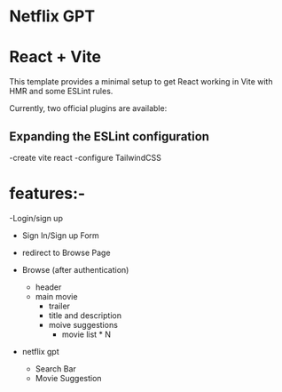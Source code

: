# Netflix GPT
# React + Vite

This template provides a minimal setup to get React working in Vite with HMR and some ESLint rules.

Currently, two official plugins are available:

<!-- - [@vitejs/plugin-react](https://github.com/vitejs/vite-plugin-react/blob/main/packages/plugin-react) uses [Babel](https://babeljs.io/) for Fast Refresh
- [@vitejs/plugin-react-swc](https://github.com/vitejs/vite-plugin-react/blob/main/packages/plugin-react-swc) uses [SWC](https://swc.rs/) for Fast Refresh -->

## Expanding the ESLint configuration

<!-- If you are developing a production application, we recommend using TypeScript with type-aware lint rules enabled. Check out the [TS template](https://github.com/vitejs/vite/tree/main/packages/create-vite/template-react-ts) for information on how to integrate TypeScript and [`typescript-eslint`](https://typescript-eslint.io) in your project.

 -->

-create vite react 
-configure TailwindCSS

# features:-
-Login/sign up 
   - Sign In/Sign up Form
   - redirect to Browse Page
- Browse (after authentication)
  - header
  - main movie 
      - trailer
      - title and description
      - moive suggestions
          - movie list * N

- netflix gpt 
    - Search Bar
    - Movie Suggestion
    


